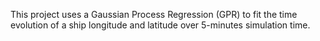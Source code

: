 This project uses a Gaussian Process Regression (GPR) to fit the time evolution of a ship longitude and latitude over 5-minutes simulation time.
